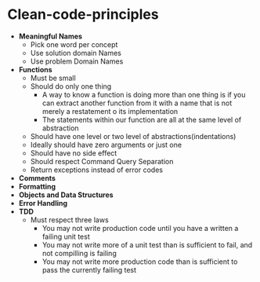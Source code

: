 # Clean-code-principles
- **Meaningful Names**
    - Pick one word per concept
    - Use solution domain Names
    - Use problem Domain Names
- **Functions**
    - Must be small
    - Should do only one thing
        - A way to know a function is doing more than one thing is if you can extract another function from it with a name that is not merely a restatement o its implementation
        - The statements within our function are all at the same level of abstraction 
    - Should have one level or two level of abstractions(indentations) 
    - Ideally should have zero arguments or just one
    - Should have no side effect
    - Should respect Command Query Separation
    - Return exceptions instead of error codes
- **Comments**
- **Formatting**
- **Objects and Data Structures**
- **Error Handling**
- **TDD**
    - Must respect three laws
        - You may not write production code until you have a written a failing unit test
        - You may not write more of a unit test than is sufficient to fail, and not compilling is failing
        - You may not write more production code than is sufficient to pass the currently failing test

